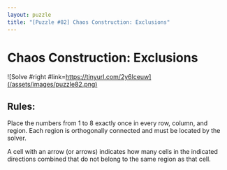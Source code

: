 ```yaml
---
layout: puzzle
title: "[Puzzle #82] Chaos Construction: Exclusions"
---
```


# Chaos Construction: Exclusions

![Solve #right #link=https://tinyurl.com/2y6lceuw](/assets/images/puzzle82.png)

## Rules:

Place the numbers from 1 to 8 exactly once in every row, column, and region. Each region is orthogonally connected and must be located by the solver.

A cell with an arrow (or arrows) indicates how many cells in the indicated directions combined that do not belong to the same region as that cell. 
